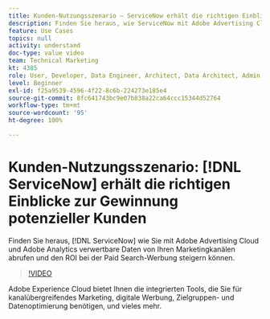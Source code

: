```yaml
---
title: Kunden-Nutzungsszenario – ServiceNow erhält die richtigen Einblicke zur Gewinnung potenzieller Kunden
description: Finden Sie heraus, wie ServiceNow mit Adobe Advertising Cloud und Adobe Analytics verwertbare Daten von seinen Marketing-Kanälen abruft und die Investitionsrendite bei Paid-Search-Werbung steigert.
feature: Use Cases
topics: null
activity: understand
doc-type: value video
team: Technical Marketing
kt: 4385
role: User, Developer, Data Engineer, Architect, Data Architect, Admin, Leader
level: Beginner
exl-id: f25a9539-4596-4f22-8c6b-224273e185e4
source-git-commit: 8fc641743bc9e07b838a22ca64ccc15344d52764
workflow-type: tm+mt
source-wordcount: '95'
ht-degree: 100%

---
```


# Kunden-Nutzungsszenario: [!DNL ServiceNow] erhält die richtigen Einblicke zur Gewinnung potenzieller Kunden

Finden Sie heraus, [!DNL ServiceNow] wie Sie mit Adobe Advertising Cloud und Adobe Analytics verwertbare Daten von Ihren Marketingkanälen abrufen und den ROI bei der Paid Search-Werbung steigern können.

>[!VIDEO](https://video.tv.adobe.com/v/31504/?quality=12&learn=on)

Adobe Experience Cloud bietet Ihnen die integrierten Tools, die Sie für kanalübergreifendes Marketing, digitale Werbung, Zielgruppen- und Datenoptimierung benötigen, und vieles mehr.

